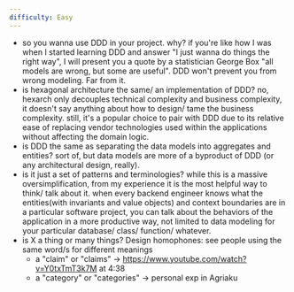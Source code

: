 ```yaml
---
difficulty: Easy
---
```

- so you wanna use DDD in your project. why? if you're like how I was when I started learning DDD and answer "I just wanna do things the right way", I will present you a quote by a statistician George Box "all models are wrong, but some are useful". DDD won't prevent you from wrong modeling. Far from it.
- is hexagonal architecture the same/ an implementation of DDD? no, hexarch only decouples technical complexity and business complexity, it doesn't say anything about how to design/ tame the business complexity. still, it's a popular choice to pair with DDD due to its relative ease of replacing vendor technologies used within the applications without affecting the domain logic.
- is DDD the same as separating the data models into aggregates and entities? sort of, but data models are more of a byproduct of DDD (or any architectural design, really).
- is it just a set of patterns and terminologies? while this is a massive oversimplification, from my experience it is the most helpful way to think/ talk about it. when every backend engineer knows what the entities(with invariants and value objects) and context boundaries are in a particular software project, you can talk about the behaviors of the application in a more productive way, not limited to data modeling for your particular database/ class/ function/ whatever.
- is X a thing or many things? Design homophones:  see people using the same word/s for different meanings
	- a "claim" or "claims" -> https://www.youtube.com/watch?v=Y0txTmT3k7M at 4:38
	- a "category" or "categories" -> personal exp in Agriaku